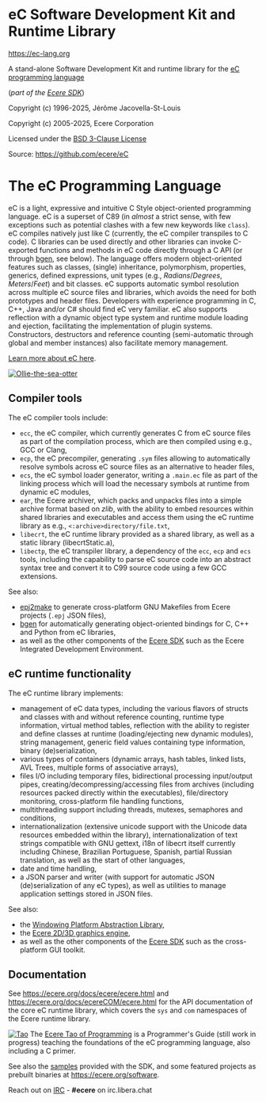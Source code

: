 # eC Software Development Kit and Runtime Library

https://ec-lang.org

A stand-alone Software Development Kit and runtime library for the [eC programming language](https://ec-lang.org)

(_part of the [Ecere SDK](https://ecere.org)_)

Copyright (c) 1996-2025, Jérôme Jacovella-St-Louis

Copyright (c) 2005-2025, Ecere Corporation

Licensed under the [BSD 3-Clause License](https://opensource.org/license/bsd-3-clause)

Source: https://github.com/ecere/eC

# The eC Programming Language

eC is a light, expressive and intuitive C Style object-oriented programming language.
eC is a superset of C89 (in _almost_ a strict sense, with few exceptions such as potential clashes with a few new keywords like `class`).
eC compiles natively just like C (currently, the eC compiler transpiles to C code).
C libraries can be used directly and other libraries can invoke C-exported functions and methods in eC code directly through a C API (or through [bgen](https://github.com/ecere/bgen), see below).
The language offers modern object-oriented features such as classes, (single) inheritance, polymorphism, properties, generics, defined expressions, unit types (e.g., _Radians_/_Degrees_, _Meters_/_Feet_) and bit classes.
eC supports automatic symbol resolution across multiple eC source files and libraries, which avoids the need for both prototypes and header files.
Developers with experience programming in C, C++, Java and/or C# should find eC very familiar.
eC also supports reflection with a dynamic object type system and runtime module loading and ejection, facilitating the implementation of plugin systems.
Constructors, destructors and reference counting (semi-automatic through global and member instances) also facilitate memory management.

[Learn more about eC here](https://ec-lang.org/overview/).

[![Ollie-the-sea-otter](https://ec-lang.org/images/eC-256.png)](https://ec-lang.org/)

## Compiler tools

The eC compiler tools include:

- `ecc`, the eC compiler, which currently generates C from eC source files as part of the compilation process, which are then compiled using e.g., GCC or Clang,
- `ecp`, the eC precompiler, generating `.sym` files allowing to automatically resolve symbols across eC source files as an alternative to header files,
- `ecs`, the eC symbol loader generator, writing a `.main.ec` file as part of the linking process which will load the necessary symbols at runtime from dynamic eC modules,
- `ear`, the Ecere archiver, which packs and unpacks files into a simple archive format based on _zlib_, with the ability to embed resources within shared libraries and executables and access them using the eC runtime library as e.g., `<:archive>directory/file.txt`,
- `libecrt`, the eC runtime library provided as a shared library, as well as a static library (libecrtStatic.a),
- `libectp`, the eC transpiler library, a dependency of the `ecc`, `ecp` and `ecs` tools, including the capability to parse eC source code into an abstract syntax tree and convert it to C99 source code using a few GCC extensions.

See also:

- [epj2make](https://github.com/ecere/epj2make) to generate cross-platform GNU Makefiles from Ecere projects (`.epj` JSON files),
- [bgen](https://github.com/ecere/bgen) for automatically generating object-oriented bindings for C, C++ and Python from eC libraries,
- as well as the other components of the [Ecere SDK](https://github.com/ecere/ecere-sdk) such as the Ecere Integrated Development Environment.

## eC runtime functionality

The eC runtime library implements:

- management of eC data types, including the various flavors of structs and classes with and without reference counting, runtime type information, virtual method tables, reflection with the ability to register and define classes at runtime (loading/ejecting new dynamic modules), string management, generic field values containing type information, binary (de)serialization,
- various types of containers (dynamic arrays, hash tables, linked lists, AVL Trees, multiple forms of associative arrays),
- files I/O including temporary files, bidirectional processing input/output pipes, creating/decompressing/accessing files from archives (including resources packed directly within the executables), file/directory monitoring, cross-platform file handling functions,
- multithreading support including threads, mutexes, semaphores and conditions,
- internationalization (extensive unicode support with the Unicode data resources embedded within the library), internationalization of text strings compatible with GNU gettext, i18n of libecrt itself currently including Chinese, Brazilian Portuguese, Spanish, partial Russian translation, as well as the start of other languages,
- date and time handling,
- a JSON parser and writer (with support for automatic JSON (de)serialization of any eC types), as well as utilities to manage application settings stored in JSON files.

See also:

- the [Windowing Platform Abstraction Library](https://github.com/ecere/wpal),
- the [Ecere 2D/3D graphics engine](https://github.com/ecere/gfx),
- as well as the other components of the [Ecere SDK](https://github.com/ecere/ecere-sdk) such as the cross-platform GUI toolkit.

## Documentation

See https://ecere.org/docs/ecere/ecere.html and https://ecere.org/docs/ecereCOM/ecere.html for the API documentation of the core eC runtime library, which covers the `sys` and `com` namespaces of the Ecere runtime library.

[![Tao](https://ecere.com/images/tao.png)](https://ecere.org/tao.pdf)
The [Ecere Tao of Programming](https://ecere.org/tao.pdf) is a Programmer's Guide (still work in progress)
teaching the foundations of the eC programming language, also including a C primer.

See also the [samples](https://github.com/ecere/ecere-sdk/tree/master/samples) provided with the SDK, and some featured projects as prebuilt binaries at https://ecere.org/software.

Reach out on [IRC](https://web.libera.chat/?theme=cli#ecere) - **#ecere** on irc.libera.chat<br>
